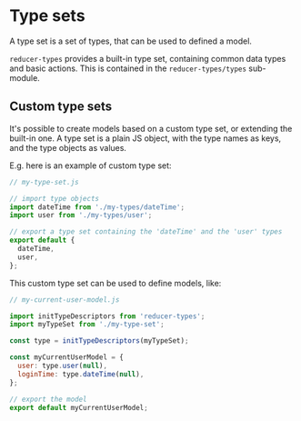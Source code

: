 # Type sets

A type set is a set of types, that can be used to defined a model.

`reducer-types` provides a built-in type set, containing common data types and basic actions.
This is contained in the `reducer-types/types` sub-module.

## Custom type sets

It's possible to create models based on a custom type set, or extending the built-in one.
A type set is a plain JS object, with the type names as keys, and the type objects as values.

E.g. here is an example of custom type set:

```javascript
// my-type-set.js

// import type objects
import dateTime from './my-types/dateTime';
import user from './my-types/user';

// export a type set containing the 'dateTime' and the 'user' types
export default {
  dateTime,
  user,
};
```

This custom type set can be used to define models, like:

```javascript
// my-current-user-model.js

import initTypeDescriptors from 'reducer-types';
import myTypeSet from './my-type-set';

const type = initTypeDescriptors(myTypeSet);

const myCurrentUserModel = {
  user: type.user(null),
  loginTime: type.dateTime(null),
};

// export the model
export default myCurrentUserModel;
```
